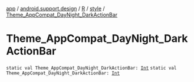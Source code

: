 [app](../../../index.md) / [android.support.design](../../index.md) / [R](../index.md) / [style](index.md) / [Theme_AppCompat_DayNight_DarkActionBar](./-theme_-app-compat_-day-night_-dark-action-bar.md)

# Theme_AppCompat_DayNight_DarkActionBar

`static val Theme_AppCompat_DayNight_DarkActionBar: `[`Int`](https://kotlinlang.org/api/latest/jvm/stdlib/kotlin/-int/index.html)
`static val Theme_AppCompat_DayNight_DarkActionBar: `[`Int`](https://kotlinlang.org/api/latest/jvm/stdlib/kotlin/-int/index.html)